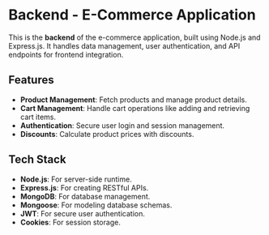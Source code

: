 # Backend - E-Commerce Application

This is the **backend** of the e-commerce application, built using Node.js and Express.js. It handles data management, user authentication, and API endpoints for frontend integration.

## Features

- **Product Management**: Fetch products and manage product details.
- **Cart Management**: Handle cart operations like adding and retrieving cart items.
- **Authentication**: Secure user login and session management.
- **Discounts**: Calculate product prices with discounts.

## Tech Stack

- **Node.js**: For server-side runtime.
- **Express.js**: For creating RESTful APIs.
- **MongoDB**: For database management.
- **Mongoose**: For modeling database schemas.
- **JWT**: For secure user authentication.
- **Cookies**: For session storage.


